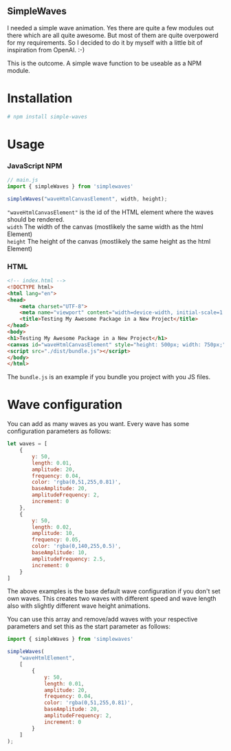 ## SimpleWaves

I needed a simple wave animation. Yes there are quite a few modules out there which are all
quite awesome. But most of them are quite overpowerd for my requirements. So I decided to
do it by myself with a little bit of inspiration from OpenAI. :-)

This is the outcome. A simple wave function to be useable as a NPM module.

# Installation

```bash
# npm install simple-waves
```

# Usage

### JavaScript NPM
```js
// main.js
import { simpleWaves } from 'simplewaves'

simpleWaves("waveHtmlCanvasElement", width, height);
```

`"waveHtmlCanvasElement"` is the id of the HTML element where the waves should be rendered.  
`width` The width of the canvas (mostlikely the same width as the html Element)  
`height` The height of the canvas (mostlikely the same height as the html Element)  

### HTML
```html
<!-- index.html -->
<!DOCTYPE html>
<html lang="en">
<head>
    <meta charset="UTF-8">
    <meta name="viewport" content="width=device-width, initial-scale=1.0">
    <title>Testing My Awesome Package in a New Project</title>
</head>
<body>
<h1>Testing My Awesome Package in a New Project</h1>
<canvas id="waveHtmlCanvasElement" style="height: 500px; width: 750px;"></canvas>
<script src="./dist/bundle.js"></script>
</body>
</html>
```

The `bundle.js` is an example if you bundle you project with you JS files.

# Wave configuration

You can add as many waves as you want. Every wave has some configuration parameters as
follows:

```js
let waves = [
    {
        y: 50,
        length: 0.01,
        amplitude: 20,
        frequency: 0.04,
        color: 'rgba(0,51,255,0.81)',
        baseAmplitude: 20,
        amplitudeFrequency: 2,
        increment: 0
    },
    {
        y: 50,
        length: 0.02,
        amplitude: 10,
        frequency: 0.05,
        color: 'rgba(0,140,255,0.5)',
        baseAmplitude: 10,
        amplitudeFrequency: 2.5,
        increment: 0
    }
]
```

The above examples is the base default wave configuration if you don't set own waves.
This creates two waves with different speed and wave length also with slightly different
wave height animations.

You can use this array and remove/add waves with your respective parameters and set this
as the start parameter as follows:

```js
import { simpleWaves } from 'simplewaves'

simpleWaves(
    "waveHtmlElement",
    [
        {
            y: 50,
            length: 0.01,
            amplitude: 20,
            frequency: 0.04,
            color: 'rgba(0,51,255,0.81)',
            baseAmplitude: 20,
            amplitudeFrequency: 2,
            increment: 0
        }
    ]
);
```
